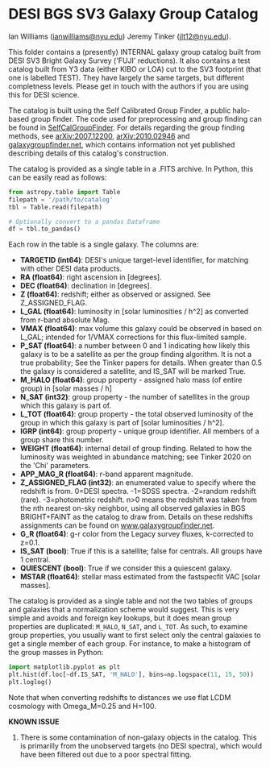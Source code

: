 # DESI BGS SV3 Galaxy Group Catalog
Ian Williams (ianwilliams@nyu.edu)
Jeremy Tinker (jlt12@nyu.edu).

This folder contains a (presently) INTERNAL galaxy group catalog built from DESI SV3 Bright Galaxy Survey ('FUJI' reductions). It also contains a test catalog built from Y3 data (either KIBO or LOA) cut to the SV3 footprint (that one is labelled TEST). They have largely the same targets, but different completness levels. Please get in touch with the authors if you are using this for DESI science.

The catalog is built using the Self Calibrated Group Finder, a public halo-based group finder. The code used for preprocessing and group finding can be found in [SelfCalGroupFinder](https://github.com/ianw89/SelfCalGroupFinder). For details regarding the group finding methods, see [arXiv:2007.12200](https://arxiv.org/abs/2007.12200), [arXiv:2010.02946](https://arxiv.org/abs/2010.02946) and [galaxygroupfinder.net](http://www.galaxygroupfinder.net), which contains information not yet published describing details of this catalog's construction.

The catalog is provided as a single table in a .FITS archive. In Python, this can be easily read as follows:

```python
from astropy.table import Table
filepath = '/path/to/catalog'
tbl = Table.read(filepath)

# Optionally convert to a pandas Dataframe
df = tbl.to_pandas()
```

Each row in the table is a single galaxy. The columns are:

- **TARGETID (int64)**: DESI's unique target-level identifier, for matching with other DESI data products.
- **RA (float64)**: right ascension in [degrees].
- **DEC (float64)**: declination in [degrees].
- **Z (float64)**: redshift; either as observed or assigned. See Z_ASSIGNED_FLAG.
- **L_GAL (float64)**: luminosity in [solar luminosities / h^2] as converted from r-band absolute Mag.
- **VMAX (float64)**: max volume this galaxy could be observed in based on L_GAL; intended for 1/VMAX corrections for this flux-limited sample.
- **P_SAT (float64)**: a number between 0 and 1 indicating how likely this galaxy is to be a satellite as per the group finding algorithm. It is not a true probability; See the Tinker papers for details. When greater than 0.5 the galaxy is considered a satellite, and IS_SAT will be marked True.
- **M_HALO (float64)**: group property - assigned halo mass (of entire group) in [solar masses / h]
- **N_SAT (int32)**: group property - the number of satellites in the group which this galaxy is part of.
- **L_TOT (float64)**: group property - the total observed luminosity of the group in which this galaxy is part of [solar luminosities / h^2].
- **IGRP (int64)**: group property - unique group identifier. All members of a group share this number.
- **WEIGHT (float64)**: internal detail of group finding. Related to how the luminosity was weighted in abundance matching; see Tinker 2020 on the 'Chi' parameters.
- **APP_MAG_R (float64)**: r-band apparent magnitude.
- **Z_ASSIGNED_FLAG (int32)**: an enumerated value to specify where the redshift is from. 0=DESI spectra. -1=SDSS spectra. -2=random redshift (rare). -3=photometric redshift. n>0 means the redshift was taken from the nth nearest on-sky neighbor, using all observed galaxies in BGS BRIGHT+FAINT as the catalog to draw from. Details on these redshifts assignments can be found on www.galaxygroupfinder.net.
- **G_R (float64)**: g-r color from the Legacy survey fluxes, k-corrected to z=0.1.
- **IS_SAT (bool)**: True if this is a satellite; false for centrals. All groups have 1 central.
- **QUIESCENT (bool)**: True if we consider this a quiescent galaxy.
- **MSTAR (float64)**: stellar mass estimated from the fastspecfit VAC [solar masses].

The catalog is provided as a single table and not the two tables of groups and galaxies that a normalization scheme would suggest. This is very simple and avoids and foreign key lookups, but it does mean group properties are duplicated: `M_HALO`, `N_SAT`, and `L_TOT`. As such, to examine group properties, you usually want to first select only the central galaxies to get a single member of each group. For instance, to make a  histogram of the group masses in Python:

```python
import matplotlib.pyplot as plt
plt.hist(df.loc[~df.IS_SAT, 'M_HALO'], bins=np.logspace(11, 15, 50))
plt.loglog()
```

Note that when converting redshifts to distances we use flat LCDM cosmology with Omega_M=0.25 and H=100.

**KNOWN ISSUE**

1. There is some contamination of non-galaxy objects in the catalog. This is primarilly from the unobserved targets (no DESI spectra), which would have been filtered out due to a poor spectral fitting. 
